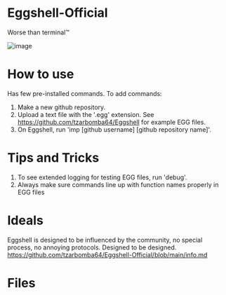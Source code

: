 # Eggshell-Official
Worse than terminal™

![image](https://github.com/user-attachments/assets/4c22156d-c2be-4e5b-81d1-1865072d1134)
# How to use
Has few pre-installed commands. To add commands:
1. Make a new github repository.
2. Upload a text file with the '.egg' extension. See https://github.com/tzarbomba64/Eggshell for example EGG files.
3. On Eggshell, run 'imp [github username] [github repository name]'.

# Tips and Tricks
1. To see extended logging for testing EGG files, run 'debug'.
2. Always make sure commands line up with function names properly in EGG files

# Ideals
Eggshell is designed to be influenced by the community, no special process, no annoying protocols.
Designed to be designed.
https://github.com/tzarbomba64/Eggshell-Official/blob/main/info.md
# Files
